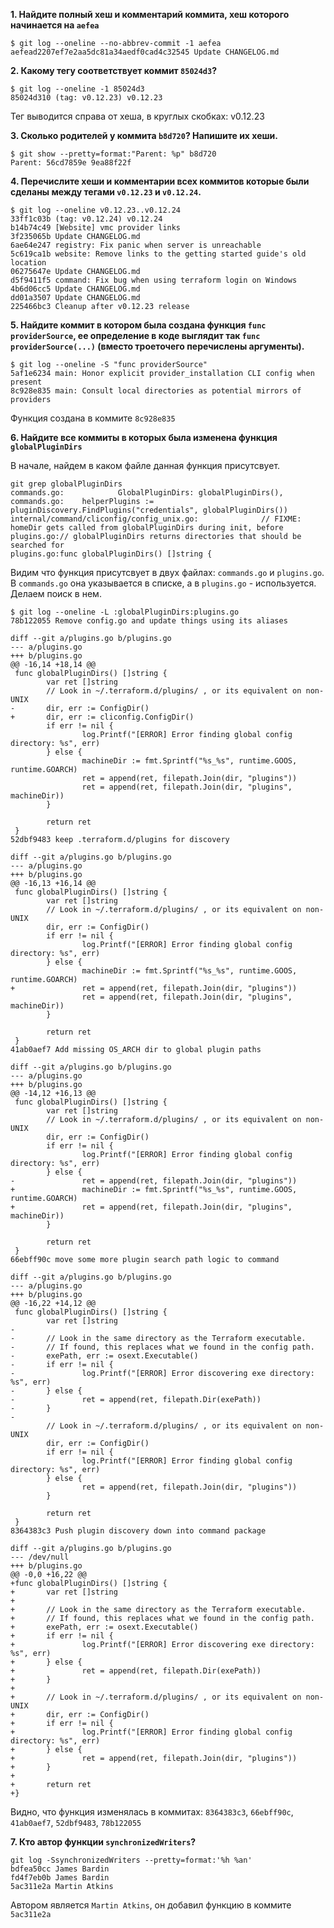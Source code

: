 **1. Найдите полный хеш и комментарий коммита, хеш которого начинается на `aefea`**
   
```
$ git log --oneline --no-abbrev-commit -1 aefea
aefead2207ef7e2aa5dc81a34aedf0cad4c32545 Update CHANGELOG.md
```

**2. Какому тегу соответствует коммит `85024d3`?**

```
$ git log --oneline -1 85024d3
85024d310 (tag: v0.12.23) v0.12.23
```
Тег выводится справа от хеша, в круглых скобках: v0.12.23

**3. Сколько родителей у коммита `b8d720`? Напишите их хеши.**

```
$ git show --pretty=format:"Parent: %p" b8d720
Parent: 56cd7859e 9ea88f22f
```

**4. Перечислите хеши и комментарии всех коммитов которые были сделаны между тегами `v0.12.23` и `v0.12.24`.**
```
$ git log --oneline v0.12.23..v0.12.24
33ff1c03b (tag: v0.12.24) v0.12.24
b14b74c49 [Website] vmc provider links
3f235065b Update CHANGELOG.md
6ae64e247 registry: Fix panic when server is unreachable
5c619ca1b website: Remove links to the getting started guide's old location
06275647e Update CHANGELOG.md
d5f9411f5 command: Fix bug when using terraform login on Windows
4b6d06cc5 Update CHANGELOG.md
dd01a3507 Update CHANGELOG.md
225466bc3 Cleanup after v0.12.23 release
```
**5. Найдите коммит в котором была создана функция `func providerSource`, ее определение в коде выглядит так `func providerSource(...)` (вместо троеточего перечислены аргументы).**

```
$ git log --oneline -S "func providerSource"
5af1e6234 main: Honor explicit provider_installation CLI config when present
8c928e835 main: Consult local directories as potential mirrors of providers
```
Функция создана в коммите ``8c928e835``

**6. Найдите все коммиты в которых была изменена функция `globalPluginDirs`**

В начале, найдем в каком файле данная функция присутсвует.
```
git grep globalPluginDirs
commands.go:            GlobalPluginDirs: globalPluginDirs(),
commands.go:    helperPlugins := pluginDiscovery.FindPlugins("credentials", globalPluginDirs())
internal/command/cliconfig/config_unix.go:              // FIXME: homeDir gets called from globalPluginDirs during init, before
plugins.go:// globalPluginDirs returns directories that should be searched for
plugins.go:func globalPluginDirs() []string {
```
Видим что функция присутсвует в двух файлах: `commands.go` и `plugins.go`. В `commands.go` она указывается в списке, а в `plugins.go` - используется. Делаем поиск в нем.

```
$ git log --oneline -L :globalPluginDirs:plugins.go
78b122055 Remove config.go and update things using its aliases

diff --git a/plugins.go b/plugins.go
--- a/plugins.go
+++ b/plugins.go
@@ -16,14 +18,14 @@
 func globalPluginDirs() []string {
        var ret []string
        // Look in ~/.terraform.d/plugins/ , or its equivalent on non-UNIX
-       dir, err := ConfigDir()
+       dir, err := cliconfig.ConfigDir()
        if err != nil {
                log.Printf("[ERROR] Error finding global config directory: %s", err)
        } else {
                machineDir := fmt.Sprintf("%s_%s", runtime.GOOS, runtime.GOARCH)
                ret = append(ret, filepath.Join(dir, "plugins"))
                ret = append(ret, filepath.Join(dir, "plugins", machineDir))
        }

        return ret
 }
52dbf9483 keep .terraform.d/plugins for discovery

diff --git a/plugins.go b/plugins.go
--- a/plugins.go
+++ b/plugins.go
@@ -16,13 +16,14 @@
 func globalPluginDirs() []string {
        var ret []string
        // Look in ~/.terraform.d/plugins/ , or its equivalent on non-UNIX
        dir, err := ConfigDir()
        if err != nil {
                log.Printf("[ERROR] Error finding global config directory: %s", err)
        } else {
                machineDir := fmt.Sprintf("%s_%s", runtime.GOOS, runtime.GOARCH)
+               ret = append(ret, filepath.Join(dir, "plugins"))
                ret = append(ret, filepath.Join(dir, "plugins", machineDir))
        }

        return ret
 }
41ab0aef7 Add missing OS_ARCH dir to global plugin paths

diff --git a/plugins.go b/plugins.go
--- a/plugins.go
+++ b/plugins.go
@@ -14,12 +16,13 @@
 func globalPluginDirs() []string {
        var ret []string
        // Look in ~/.terraform.d/plugins/ , or its equivalent on non-UNIX
        dir, err := ConfigDir()
        if err != nil {
                log.Printf("[ERROR] Error finding global config directory: %s", err)
        } else {
-               ret = append(ret, filepath.Join(dir, "plugins"))
+               machineDir := fmt.Sprintf("%s_%s", runtime.GOOS, runtime.GOARCH)
+               ret = append(ret, filepath.Join(dir, "plugins", machineDir))
        }

        return ret
 }
66ebff90c move some more plugin search path logic to command

diff --git a/plugins.go b/plugins.go
--- a/plugins.go
+++ b/plugins.go
@@ -16,22 +14,12 @@
 func globalPluginDirs() []string {
        var ret []string
-
-       // Look in the same directory as the Terraform executable.
-       // If found, this replaces what we found in the config path.
-       exePath, err := osext.Executable()
-       if err != nil {
-               log.Printf("[ERROR] Error discovering exe directory: %s", err)
-       } else {
-               ret = append(ret, filepath.Dir(exePath))
-       }
-
        // Look in ~/.terraform.d/plugins/ , or its equivalent on non-UNIX
        dir, err := ConfigDir()
        if err != nil {
                log.Printf("[ERROR] Error finding global config directory: %s", err)
        } else {
                ret = append(ret, filepath.Join(dir, "plugins"))
        }

        return ret
 }
8364383c3 Push plugin discovery down into command package

diff --git a/plugins.go b/plugins.go
--- /dev/null
+++ b/plugins.go
@@ -0,0 +16,22 @@
+func globalPluginDirs() []string {
+       var ret []string
+
+       // Look in the same directory as the Terraform executable.
+       // If found, this replaces what we found in the config path.
+       exePath, err := osext.Executable()
+       if err != nil {
+               log.Printf("[ERROR] Error discovering exe directory: %s", err)
+       } else {
+               ret = append(ret, filepath.Dir(exePath))
+       }
+
+       // Look in ~/.terraform.d/plugins/ , or its equivalent on non-UNIX
+       dir, err := ConfigDir()
+       if err != nil {
+               log.Printf("[ERROR] Error finding global config directory: %s", err)
+       } else {
+               ret = append(ret, filepath.Join(dir, "plugins"))
+       }
+
+       return ret
+}

```

Видно, что функция изменялась в коммитах: `8364383c3`, `66ebff90c`, `41ab0aef7`, `52dbf9483`, `78b122055`

**7. Кто автор функции `synchronizedWriters`?**
```
git log -SsynchronizedWriters --pretty=format:'%h %an'
bdfea50cc James Bardin
fd4f7eb0b James Bardin
5ac311e2a Martin Atkins
```

Автором является `Martin Atkins`, он добавил функцию в коммите ``5ac311e2a``